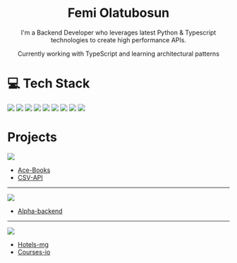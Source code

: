 <h1 align="center">Femi Olatubosun </h1>
<p align="center">I'm a Backend Developer who leverages latest Python & Typescript technologies to create high performance APIs.
</p> 
<p align="center"⚒>Currently working with TypeScript and learning architectural patterns</p>

### 
# 💻 Tech Stack

<p align="left">
<img src="https://img.shields.io/badge/Python-.py-blue" />
<img src="https://img.shields.io/badge/Typescript-.ts-blue" />
<img src="https://img.shields.io/badge/Express-.ts-red" />
<img src="https://img.shields.io/badge/FastAPI-.py-teal" />
<img src="https://img.shields.io/badge/NestJS-.ts-red" />
<img src="https://img.shields.io/badge/Django-.py-green" />
<img src="https://img.shields.io/badge/Flask-.py-black" />
<img src="https://img.shields.io/badge/React-.ts-cyan" />
<img src="https://img.shields.io/badge/Docker-white" />

<p>

# Projects

<p align="left">
<img src="https://img.shields.io/badge/FastAPI-py-teal" />
</p>

- [Ace-Books](https://github.com/femiolatubosun/ace-books)
- [CSV-API](https://github.com/femiolatubosun/csv-api)
-----

<p align="left">
<img src="https://img.shields.io/badge/NestJS-ts-red" />
</p>

- [Alpha-backend](https://github.com/femiolatubosun/alpha-backend)

-----
<p align="left">
<img src="https://img.shields.io/badge/Django-py-green" />
</p>

- [Hotels-mg](https://github.com/femiolatubosun/hotels-mg)
- [Courses-io](https://github.com/femiolatubosun/courses-io)





